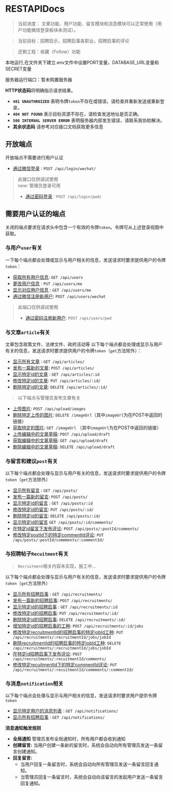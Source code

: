 # RESTAPIDocs

> 当前进度： 文章功能、用户功能、留言模块和消息模块可以正常使用（用户功能微信登录板块未测试）。

> 当前目标：招聘启示，招聘启事各职业，招聘启事的评论

> 还剩工程：收藏（Follow）功能

本地运行,在文件夹下建立.env文件中设置PORT变量，DATABASE_URL变量和SECRET变量

服务器运行端口：暂未购置服务器

**HTTP状态码**将明确指示请求结果。
- **`401 UNAUTHROIZED`** 表明令牌`token`不存在或错误，请检查并重新发送或重新登录。
- **`404 NOT FOUND`** 表示目标资源不存在，请检查发送地址是否正确。
- **`500 INTERNAL SERVER ERROR`** 表明服务器内部发生错误，请联系我协助解决。
- **其余状态码** 请参考对应接口文档获取更多信息

## 开放端点

开放端点不需要进行用户认证

* [通过微信登录](./apidocs/login/login-wechat.md) : `POST /api/login/wechat/`
> 此接口仅供调试使用<br>
> *new*: 管理员登录可用
> * [通过密码登录](./apidocs/login/login-pwd.md) : `POST /api/login/pwd/` 


## 需要用户认证的端点

关闭的端点要求在请求头中包含一个有效的令牌`token`。令牌可从上述登录视图中获取。

### 与用户`user`有关

一下每个端点都会处理或显示与用户相关的信息，发送请求时要求提供用户的令牌`token`：
* [获取所有用户信息](./apidocs/user/get.md):
`GET /api/users`
* [更改用户信息](./apidocs/user/me/put.md) : `PUT /api/users/me`
* [显示对应用户信息](./apidocs/user/me/get.md) : `GET /api/users/me`
* [通过微信注册新用户](./apidocs/user/post/post-wechat.md): `POST /api/users/wechat`
> 此端口仅供调试使用
> * [通过密码注册新用户](./apidocs/user/post/post-pwd.md): `POST /api/users/pwd`

### 与文章`article`有关

文章包含政策文件、法律文件、政府活动等
以下每个端点都会处理或显示与用户有关的信息，发送请求时要求提供用户的令牌`token`（`get`方法除外）：

* [显示所有文章](./apidocs/articles/get.md) : `GET /api/articles/`
* [发布一篇新的文章](./apidocs/articles/post.md): `POST /api/articles/`
* [显示特定id的文章](./apidocs/articles/id/get.md) : `GET /api/articles/:id`
* [修改特定id的文章](./apidocs/articles/id/put.md): `PUT /api/articles/:id/`
* [删除特定id的文章](./apidocs/articles/id/delete.md): `DELETE /api/articles/:id/`
> 以下端点与管理员发布文章有关
* [上传图片](./apidocs/upload/images/post.md): `POST /api/upload/images`
* [删除特定上传的图片](./apidocs/imageUrl/delete.md): `DELETE /imageUrl`（其中`imageUrl`为在POST中返回的链接）
* [获取特定的图片](./apidocs/imageUrl/get.md): `GET /imageUrl` （其中`imageUrl`为在POST中返回的链接）
* [上传编辑中的文章草稿](./apidocs/upload/draft/post.md): `POST /api/upload/draft`
* [获取编辑中的文章草稿](./apidocs/upload/draft/get.md): `GET /api/upload/draft`
* [删除编辑中的文章草稿](./apidocs/upload/draft/delete.md): `DELETE /api/upload/draft`

### 与留言和建议`post`有关

以下每个端点都会处理与显示与用户有关的信息，发送请求时要求提供用户的令牌`token`（`get`方法除外）

* [显示所有留言](./apidocs/posts/get.md) : `GET /api/posts/`
* [发布一篇新的留言](./apidocs/posts/post.md): `POST /api/posts/`
* [显示特定id的留言](./apidocs/posts/postId/get.md) : `GET /api/posts/:id`
* [修改特定id的留言](./apidocs/posts/postId/put.md): `PUT /api/posts/:id/`
* [删除特定id的留言](./apidocs/posts/postId/delete.md): `DELETE /api/posts/:id/`
* [显示特定id的留言](./apidocs/posts/postId/comment/get.md) `GET /api/posts/:id/comments/`
* [在特定id留言下发布评论](./apidocs/posts/postId/comment/post.md): `POST /api/posts/:postId/comments/`
* [修改特定postId下的特定commentId评论](./apidocs/posts/postId/comment/put.md): `PUT /api/posts/:postId/commments/:commentId/`
<!-- * [删除postId下的特定commentId评论](): `DELETE /api/posts/:postId/commments/:commentId/` -->

### 与招聘帖子`Recuitment`有关
> `Recruitment`相关内容未实现，施工中...

以下每个端点都会处理与显示与用户有关的信息，发送请求时要求提供用户的令牌`token`（`get`方法除外）
* [显示所有招聘启事](./apidocs/recruitments/get.md) : `GET /api/recruitments/`
* [发布一篇新的招聘启事](./apidocs/recruitments/post.md): `POST /api/recruitments/`
* [显示特定id的招聘启事](./apidocs/recruitments/recuitmentId/get.md) : `GET /api/recruitments/:id`
* [修改特定id的招聘启事](./apidocs/recruitments/recuitmentId/put.md): `PUT /api/recruitments/:id/`
* [删除特定id的招聘启事](./apidocs/recruitments/recuitmentId/delete.md): `DELETE /api/recruitments/:id/`
* [增加特定id的招聘启事的工种](./apidocs/recruitments/recuitmentId/job/post.md): `POST /api/recruitments/:id/jobs`
* [修改特定recruitmentId的招聘启事的特定jobId工种](./apidocs/recruitments/recuitmentId/job/put.md): `PUT /api/recruitments/:recruitmentId/jobs/jobId`
* [删除recruitmentId的招聘启事的特定jobId工种](./apidocs/recruitments/recuitmentId/job/delete.md): `DELETE /api/recruitments/:recruitmentId/jobs/jobId`
* [在特定id招聘启事下发布评论](./apidocs/recruitments/recuitmentId/comment/post.md): `POST /api/recruitments/:recuitmentId/comments/`
* [修改特定recuitmentId下的特定commentId评论](./apidocs/recruitments/recuitmentId/comment/put.md): `PUT /api/recruitments/:recuitmentId/commments/:commentId/`
<!-- * [删除recuitmentId下的特定commentId评论](): `DELETE /api/recruitments/:recuitmentId/commments/:commentId/` -->

### 与消息`notification`相关
以下每个端点会处理与显示与用户相关的信息，发送请求时要求用户提供令牌`token`
* [显示特定用户的消息列表](./apidocs/notifications/get.md) : `GET /api/notifications/`
* [显示所有招聘启事](./apidocs/notifications/post.md) : `GET /api/notifications/`

**消息通知触发规则**
* **全局通知** 管理员发布全局通知时，所有用户都会收到通知
* **创建留言:** 当用户创建一条新的留言时，系统会自动向所有管理员发送一条留言创建通知。
* **回复留言:**
    * 当用户回复一条留言时，系统会自动向所有管理员发送一条留言回复通知。
    * 当管理员回复一条留言时，系统会自动向该留言的发起用户发送一条留言回复通知。
    
  
